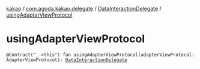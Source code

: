 [kakao](../../index.md) / [com.agoda.kakao.delegate](../index.md) / [DataInteractionDelegate](index.md) / [usingAdapterViewProtocol](./using-adapter-view-protocol.md)

# usingAdapterViewProtocol

`@Contract("_->this") fun usingAdapterViewProtocol(adapterViewProtocol: AdapterViewProtocol): `[`DataInteractionDelegate`](index.md)